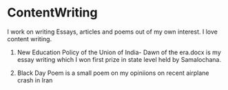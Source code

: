 # ContentWriting
I work on writing Essays, articles and poems out of my own interest. I love content writing.


1. New Education Policy of the Union of India- Dawn of the era.docx is my essay writing which I won first prize in state level held by Samalochana. 

2. Black Day Poem is a small poem on my opiniions on recent airplane crash in Iran


